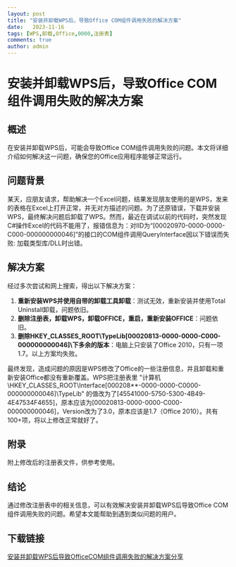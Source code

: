 ```yaml
---
layout: post
title: "安装并卸载WPS后，导致Office COM组件调用失败的解决方案"
date:   2023-11-16
tags: [WPS,卸载,Office,0000,注册表]
comments: true
author: admin
---
```

# 安装并卸载WPS后，导致Office COM组件调用失败的解决方案

## 概述
在安装并卸载WPS后，可能会导致Office COM组件调用失败的问题。本文将详细介绍如何解决这一问题，确保您的Office应用程序能够正常运行。

## 问题背景
某天，应朋友请求，帮助解决一个Excel问题，结果发现朋友使用的是WPS，发来的表格在Excel上打开正常，并无对方描述的问题。为了还原错误，下载并安装WPS，最终解决问题后卸载了WPS。然而，最近在调试以前的代码时，突然发现C#操作Excel的代码不能用了，报错信息为：对IID为“[00020970-0000-0000-C000-000000000046]”的接口的COM组件调用QueryInterface因以下错误而失败: 加载类型库/DLL时出错。

## 解决方案
经过多次尝试和网上搜索，得出以下解决方案：

1. **重新安装WPS并使用自带的卸载工具卸载**：测试无效，重新安装并使用Total Uninstall卸载，问题依旧。
2. **删除注册表，卸载WPS，卸载OFFICE，重启，重新安装OFFICE**：问题依旧。
3. **删除HKEY_CLASSES_ROOT\TypeLib\[00020813-0000-0000-C000-000000000046]\下多余的版本**：电脑上只安装了Office 2010，只有一项1.7。以上方案均失败。

最终发现，造成问题的原因是WPS修改了Office的一些注册信息，并且卸载和重新安装Office都没有重新覆盖。WPS把注册表里 "计算机\HKEY_CLASSES_ROOT\Interface\[000208**-0000-0000-C0000-000000000046]\TypeLib" 的值改为了[45541000-5750-5300-4B49-4E47534F4655]，原本应该为[00020813-0000-0000-C000-000000000046]，Version改为了3.0，原本应该是1.7（Office 2010）。共有100+项，将以上修改正常就好了。

## 附录
附上修改后的注册表文件，供参考使用。

## 结论
通过修改注册表中的相关信息，可以有效解决安装并卸载WPS后导致Office COM组件调用失败的问题。希望本文能帮助到遇到类似问题的用户。

## 下载链接

[安装并卸载WPS后导致OfficeCOM组件调用失败的解决方案分享](https://pan.quark.cn/s/3f22acb74791)